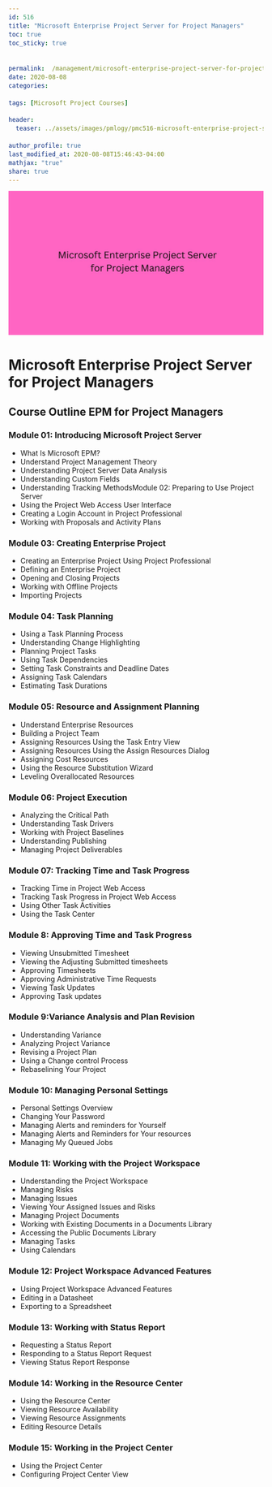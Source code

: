 ```yaml
---
id: 516    
title: "Microsoft Enterprise Project Server for Project Managers"
toc: true
toc_sticky: true


permalink:  /management/microsoft-enterprise-project-server-for-project-managers
date: 2020-08-08
categories:

tags: [Microsoft Project Courses]

header:
  teaser: ../assets/images/pmlogy/pmc516-microsoft-enterprise-project-server-for-project-managers.jpg

author_profile: true
last_modified_at: 2020-08-08T15:46:43-04:00
mathjax: "true"
share: true
---
```


![Microsoft Enterprise Project Server For Project Managers](../assets/images/pmlogy/pmc516-microsoft-enterprise-project-server-for-project-managers.jpg)

# Microsoft Enterprise Project Server for Project Managers

## Course Outline EPM for Project Managers

### Module 01: Introducing Microsoft Project Server

*   What Is Microsoft EPM?
*   Understand Project Management Theory
*   Understanding Project Server Data Analysis
*   Understanding Custom Fields
*   Understanding Tracking MethodsModule 02: Preparing to Use Project Server
*   Using the Project Web Access User Interface
*   Creating a Login Account in Project Professional
*   Working with Proposals and Activity Plans

### Module 03: Creating Enterprise Project

*   Creating an Enterprise Project Using Project Professional
*   Defining an Enterprise Project
*   Opening and Closing Projects
*   Working with Offline Projects
*   Importing Projects

### Module 04: Task Planning

*   Using a Task Planning Process
*   Understanding Change Highlighting
*   Planning Project Tasks
*   Using Task Dependencies
*   Setting Task Constraints and Deadline Dates
*   Assigning Task Calendars
*   Estimating Task Durations

### Module 05: Resource and Assignment Planning

*   Understand Enterprise Resources
*   Building a Project Team
*   Assigning Resources Using the Task Entry View
*   Assigning Resources Using the Assign Resources Dialog
*   Assigning Cost Resources
*   Using the Resource Substitution Wizard
*   Leveling Overallocated Resources

### Module 06: Project Execution

*   Analyzing the Critical Path
*   Understanding Task Drivers
*   Working with Project Baselines
*   Understanding Publishing
*   Managing Project Deliverables

### Module 07: Tracking Time and Task Progress

*   Tracking Time in Project Web Access
*   Tracking Task Progress in Project Web Access
*   Using Other Task Activities
*   Using the Task Center

### Module 8: Approving Time and Task Progress

*   Viewing Unsubmitted Timesheet
*   Viewing the Adjusting Submitted timesheets
*   Approving Timesheets
*   Approving Administrative Time Requests
*   Viewing Task Updates
*   Approving Task updates

### Module 9:Variance Analysis and Plan Revision

*   Understanding Variance
*   Analyzing Project Variance
*   Revising a Project Plan
*   Using a Change control Process
*   Rebaselining Your Project

### Module 10: Managing Personal Settings

*   Personal Settings Overview
*   Changing Your Password
*   Managing Alerts and reminders for Yourself
*   Managing Alerts and Reminders for Your resources
*   Managing My Queued Jobs

### Module 11: Working with the Project Workspace

*   Understanding the Project Workspace
*   Managing Risks
*   Managing Issues
*   Viewing Your Assigned Issues and Risks
*   Managing Project Documents
*   Working with Existing Documents in a Documents Library
*   Accessing the Public Documents Library
*   Managing Tasks
*   Using Calendars

### Module 12: Project Workspace Advanced Features

*   Using Project Workspace Advanced Features
*   Editing in a Datasheet
*   Exporting to a Spreadsheet

### Module 13: Working with Status Report

*   Requesting a Status Report
*   Responding to a Status Report Request
*   Viewing Status Report Response

### Module 14: Working in the Resource Center

*   Using the Resource Center
*   Viewing Resource Availability
*   Viewing Resource Assignments
*   Editing Resource Details

### Module 15: Working in the Project Center

*   Using the Project Center
*   Configuring Project Center View
